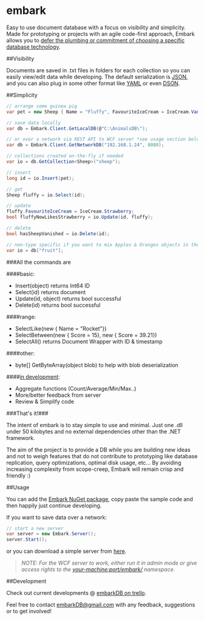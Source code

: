 # embark
Easy to use document database with a focus on visibility and simplicity. Made for prototyping or projects with an agile code-first approach, Embark allows you to [defer the plumbing or commitment of choosing a specific database technology](https://www.youtube.com/watch?v=asLUTiJJqdE).

##Visibility

Documents are saved in .txt files in folders for each collection so you can easily view/edit data while developing. The default serialization is [JSON](http://en.wikipedia.org/wiki/JSON#Data_types.2C_syntax_and_example), and you can also plug in some other format like [YAML](http://www.yaml.org/start.html) or even [DSON](http://dogeon.org/).

##Simplicity

```csharp
// arrange some guinea pig
var pet = new Sheep { Name = "Fluffy", FavouriteIceCream = IceCream.Vanilla };

// save data locally
var db = Embark.Client.GetLocalDB(@"C:\AnimalsDB\");

// or over a network via REST API to WCF server *see usage section below*
var db = Embark.Client.GetNetworkDB("192.168.1.24", 8080);

// collections created on-the-fly if needed
var io = db.GetCollection<Sheep>("sheep");

// insert
long id = io.Insert(pet);

// get
Sheep fluffy = io.Select(id);

// update
fluffy.FavouriteIceCream = IceCream.Strawberry;
bool fluffyNowLikesStrawberry = io.Update(id, fluffy);

// delete
bool hasSheepVanished = io.Delete(id);

// non-type specific if you want to mix Apples & Oranges objects in the same collection
var io = db["fruit"];
```
###All the commands are

####basic:
- Insert(object) returns Int64 ID
- Select(id) returns document
- Update(id, object) returns bool successful
- Delete(id) returns bool successful

####range:
- SelectLike(new { Name = "Rocket"})
- SelectBetween(new { Score = 15}, new { Score = 39.21})
- SelectAll() returns Document Wrapper with ID & timestamp

####other:
- byte[] GetByteArray(object blob) to help with blob deserialization

####[in development](https://trello.com/b/rtqlPmrM/development):
- Aggregate functions (Count/Average/Min/Max..)
- More/better feedback from server
- Review & Simplify code

###That's it!###

The intent of embark is to stay simple to use and minimal.
Just one .dll under 50 kilobytes and no external dependencies other than the .NET framework. 

The aim of the project is to provide a DB while you are building new ideas and not to weigh features that do not contribute to prototyping like database replication, query optimizations, optimal disk usage, etc...
By avoiding increasing complexity from scope-creep, Embark will remain crisp and friendly :)

##Usage

You can add the [Embark NuGet package](https://www.nuget.org/packages/Embark/), copy paste the sample code and then happily just continue developing.

If you want to save data over a network:
```csharp
// start a new server
var server = new Embark.Server();
server.Start();
```
or you can download a simple server from [here](https://trello-attachments.s3.amazonaws.com/54f89f538ec1e186a911c534/5527fc8a8a55d94cbed0ab17/c3e0c011826d1fe4519a46f07e46b97e/BasicServer.zip). 
> *NOTE: For the WCF server to work, either run it in admin mode or give access rights to the [your-machine:port/embark/](http://stackoverflow.com/a/17242260/4650900) namespace.*

##Development

Check out current developments @ [embarkDB on trello](https://trello.com/b/rtqlPmrM/development).

Feel free to contact embarkDB@gmail.com with any feedback, suggestions or to get involved!
